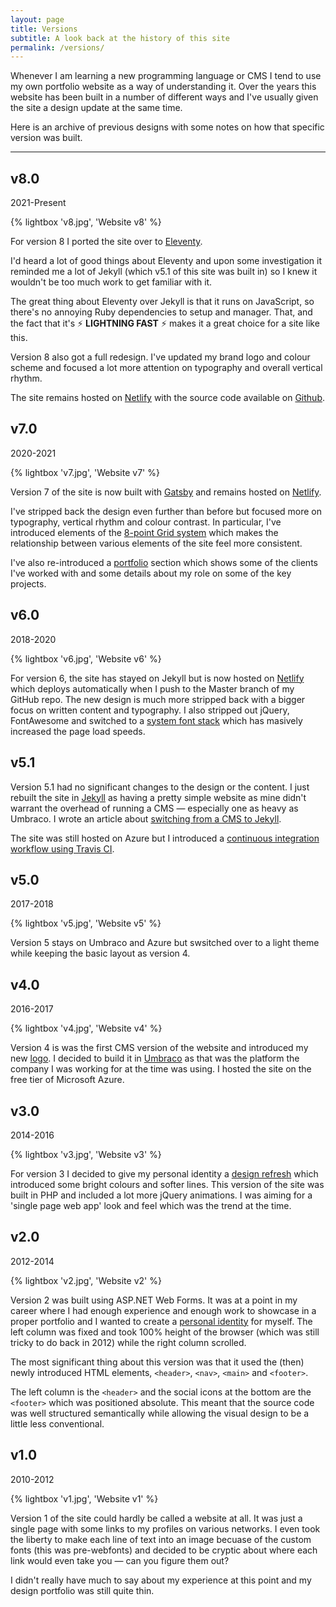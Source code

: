 ```yaml
---
layout: page
title: Versions
subtitle: A look back at the history of this site
permalink: /versions/
---
```


Whenever I am learning a new programming language or CMS I tend to use my own portfolio website as a way of understanding it. Over the years this website has been built in a number of different ways and I've usually given the site a design update at the same time.

Here is an archive of previous designs with some notes on how that specific version was built.

---

## v8.0

2021-Present

{% lightbox 'v8.jpg', 'Website v8' %}

For version 8 I ported the site over to [Eleventy](https://www.11ty.dev).

I'd heard a lot of good things about Eleventy and upon some investigation it reminded me a lot of Jekyll (which v5.1 of this site was built in) so I knew it wouldn't be too much work to get familiar with it.

The great thing about Eleventy over Jekyll is that it runs on JavaScript, so there's no annoying Ruby dependencies to setup and manager. That, and the fact that it's ⚡️ **LIGHTNING FAST** ⚡️ makes it a great choice for a site like this.

Version 8 also got a full redesign. I've updated my brand logo and colour scheme and focused a lot more attention on typography and overall vertical rhythm.

The site remains hosted on [Netlify](https://www.netlify.com/) with the source code available on <a href="{{ config.repository }}">Github</a>.

## v7.0

2020-2021

{% lightbox 'v7.jpg', 'Website v7' %}

Version 7 of the site is now built with [Gatsby](https://www.gatsbyjs.org/) and remains hosted on [Netlify](https://www.netlify.com/).

I've stripped back the design even further than before but focused more on typography, vertical rhythm and colour contrast. In particular, I've introduced elements of the [8-point Grid system](https://spec.fm/specifics/8-pt-grid) which makes the relationship between various elements of the site feel more consistent.

I've also re-introduced a [portfolio](/projects/) section which shows some of the clients I've worked with and some details about my role on some of the key projects.

## v6.0

2018-2020

{% lightbox 'v6.jpg', 'Website v6' %}

For version 6, the site has stayed on Jekyll but is now hosted on [Netlify](https://www.netlify.com/) which deploys automatically when I push to the Master branch of my GitHub repo. The new design is much more stripped back with a bigger focus on written content and typography. I also stripped out jQuery, FontAwesome and switched to a [system font stack](https://css-tricks.com/snippets/css/system-font-stack/) which has masively increased the page load speeds.

## v5.1

Version 5.1 had no significant changes to the design or the content. I just rebuilt the site in [Jekyll](https://jekyllrb.com/) as having a pretty simple website as mine didn't warrant the overhead of running a CMS &mdash; especially one as heavy as Umbraco. I wrote an article about <a href="/switching-from-a-cms-to-jekyll/">switching from a CMS to Jekyll</a>.

The site was still hosted on Azure but I introduced a <a href="/deploying-a-jekyll-website-using-travis-ci/">continuous integration workflow using Travis CI</a>.

## v5.0

2017-2018

{% lightbox 'v5.jpg', 'Website v5' %}

Version 5 stays on Umbraco and Azure but swsitched over to a light theme while keeping the basic layout as version 4.

## v4.0

2016-2017

{% lightbox 'v4.jpg', 'Website v4' %}

Version 4 is was the first CMS version of the website and introduced my new [logo](https://dribbble.com/shots/2718615-Branding-logo-and-website-refresh-for-2016). I decided to build it in [Umbraco](https://umbraco.com/) as that was the platform the company I was working for at the time was using. I hosted the site on the free tier of Microsoft Azure.

## v3.0

2014-2016

{% lightbox 'v3.jpg', 'Website v3' %}

For version 3 I decided to give my personal identity a [design refresh](https://dribbble.com/shots/1524996-Personal-Identity-V2) which introduced some bright colours and softer lines. This version of the site was built in PHP and included a lot more jQuery animations. I was aiming for a 'single page web app' look and feel which was the trend at the time.

## v2.0

2012-2014

{% lightbox 'v2.jpg', 'Website v2' %}

Version 2 was built using ASP.NET Web Forms. It was at a point in my career where I had enough experience and enough work to showcase in a proper portfolio and I wanted to create a [personal identity](https://dribbble.com/shots/775585-Personal-Identity) for myself. The left column was fixed and took 100% height of the browser (which was still tricky to do back in 2012) while the right column scrolled.

The most significant thing about this version was that it used the (then) newly introduced HTML elements, `<header>`, `<nav>`, `<main>` and `<footer>`.

The left column is the `<header>` and the social icons at the bottom are the `<footer>` which was positioned absolute. This meant that the source code was well structured semantically while allowing the visual design to be a little less conventional.

## v1.0

2010-2012

{% lightbox 'v1.jpg', 'Website v1' %}

Version 1 of the site could hardly be called a website at all. It was just a single page with some links to my profiles on various networks. I even took the liberty to make each line of text into an image becuase of the custom fonts (this was pre-webfonts) and decided to be cryptic about where each link would even take you &mdash; can you figure them out?

I didn't really have much to say about my experience at this point and my design portfolio was still quite thin.
